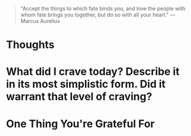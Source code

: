 
> \"Accept the things to which fate binds you, and love the people with whom fate brings you together, but do so with all your heart.\" — Marcus Aurelius

# Thoughts

# What did I crave today? Describe it in its most simplistic form. Did it warrant that level of craving?

# One Thing You're Grateful For

